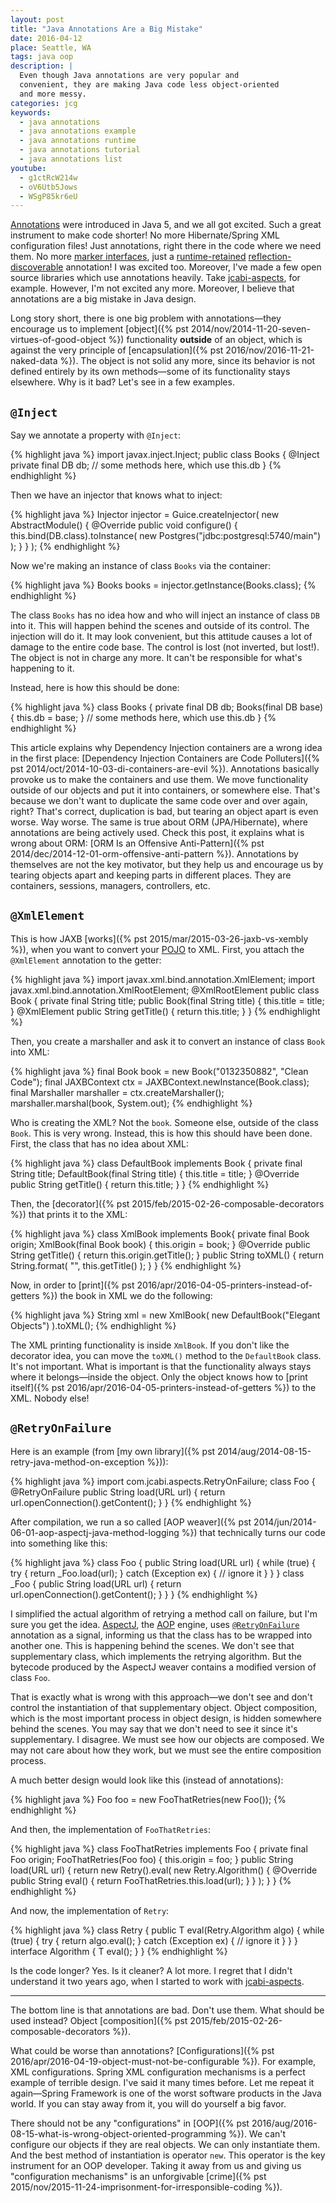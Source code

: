 ```yaml
---
layout: post
title: "Java Annotations Are a Big Mistake"
date: 2016-04-12
place: Seattle, WA
tags: java oop
description: |
  Even though Java annotations are very popular and
  convenient, they are making Java code less object-oriented
  and more messy.
categories: jcg
keywords:
  - java annotations
  - java annotations example
  - java annotations runtime
  - java annotations tutorial
  - java annotations list
youtube:
  - g1ctRcW214w
  - oV6Utb5Jows
  - WSgP85kr6eU
---
```


[Annotations](https://en.wikipedia.org/wiki/Java_annotation)
were introduced in Java 5, and we all got excited. Such a great
instrument to make code shorter! No more Hibernate/Spring XML configuration
files! Just annotations, right there in the code where we need them. No more
[marker interfaces](https://en.wikipedia.org/wiki/Marker_interface_pattern),
just a [runtime-retained](https://docs.oracle.com/javase/7/docs/api/java/lang/annotation/Retention.html)
[reflection-discoverable](http://stackoverflow.com/questions/4296910/) annotation!
I was excited too. Moreover, I've made a few open source libraries which
use annotations heavily. Take [jcabi-aspects](https://github.com/jcabi/jcabi-aspects),
for example. However, I'm not excited any more. Moreover, I believe that
annotations are a big mistake in Java design.

<!--more-->

Long story short, there is one big problem with annotations&mdash;they encourage us to implement
[object]({% pst 2014/nov/2014-11-20-seven-virtues-of-good-object %})
functionality **outside** of an object,
which is against the very principle of
[encapsulation]({% pst 2016/nov/2016-11-21-naked-data %}).
The object is not solid any more, since its behavior is not defined entirely by its own
methods&mdash;some of its functionality stays elsewhere. Why is it bad? Let's
see in a few examples.

## `@Inject`

Say we annotate a property with `@Inject`:

{% highlight java %}
import javax.inject.Inject;
public class Books {
  @Inject
  private final DB db;
  // some methods here, which use this.db
}
{% endhighlight %}

Then we have an injector that knows what to inject:

{% highlight java %}
Injector injector = Guice.createInjector(
  new AbstractModule() {
    @Override
    public void configure() {
      this.bind(DB.class).toInstance(
        new Postgres("jdbc:postgresql:5740/main")
      );
    }
  }
);
{% endhighlight %}

Now we're making an instance of class `Books` via the container:

{% highlight java %}
Books books = injector.getInstance(Books.class);
{% endhighlight %}

The class `Books` has no idea how and who will inject an instance
of class `DB` into it. This will happen behind the scenes and outside
of its control. The injection will do it. It may look convenient,
but this attitude causes a lot of damage to the entire code base. The
control is lost (not inverted, but lost!). The object is not in charge
any more. It can't be responsible for what's happening to it.

Instead, here is how this should be done:

{% highlight java %}
class Books {
  private final DB db;
  Books(final DB base) {
    this.db = base;
  }
  // some methods here, which use this.db
}
{% endhighlight %}

This article explains why Dependency Injection containers are
a wrong idea in the first place:
[Dependency Injection Containers are Code Polluters]({% pst 2014/oct/2014-10-03-di-containers-are-evil %}).
Annotations basically provoke us to make the containers and use them.
We move functionality outside of our objects and put it into
containers, or somewhere else. That's because we don't want to duplicate the
same code over and over again, right? That's correct, duplication is
bad, but tearing an object apart is even worse. Way worse. The same is
true about ORM (JPA/Hibernate), where annotations are being actively used.
Check this post, it explains what is wrong about ORM:
[ORM Is an Offensive Anti-Pattern]({% pst 2014/dec/2014-12-01-orm-offensive-anti-pattern %}).
Annotations by themselves are not the key motivator, but they help us
and encourage us by tearing objects apart and keeping parts in different
places. They are containers, sessions, managers, controllers, etc.

## `@XmlElement`

This is how JAXB
[works]({% pst 2015/mar/2015-03-26-jaxb-vs-xembly %}), when you want to convert your
[POJO](https://en.wikipedia.org/wiki/Plain_Old_Java_Object) to XML. First,
you attach the `@XmlElement` annotation to the getter:

{% highlight java %}
import javax.xml.bind.annotation.XmlElement;
import javax.xml.bind.annotation.XmlRootElement;
@XmlRootElement
public class Book {
  private final String title;
  public Book(final String title) {
    this.title = title;
  }
  @XmlElement
  public String getTitle() {
    return this.title;
  }
}
{% endhighlight %}

Then, you create a marshaller and ask it to convert an instance of class
`Book` into XML:

{% highlight java %}
final Book book = new Book("0132350882", "Clean Code");
final JAXBContext ctx = JAXBContext.newInstance(Book.class);
final Marshaller marshaller = ctx.createMarshaller();
marshaller.marshal(book, System.out);
{% endhighlight %}

Who is creating the XML? Not the `book`. Someone else, outside of the
class `Book`. This is very wrong. Instead, this is how this should have
been done. First, the class that has no idea about XML:

{% highlight java %}
class DefaultBook implements Book {
  private final String title;
  DefaultBook(final String title) {
    this.title = title;
  }
  @Override
  public String getTitle() {
    return this.title;
  }
}
{% endhighlight %}

Then, the
[decorator]({% pst 2015/feb/2015-02-26-composable-decorators %})
that prints it to the XML:

{% highlight java %}
class XmlBook implements Book{
  private final Book origin;
  XmlBook(final Book book) {
    this.origin = book;
  }
  @Override
  public String getTitle() {
    return this.origin.getTitle();
  }
  public String toXML() {
    return String.format(
      "<book><title>%s</title></book>",
      this.getTitle()
    );
  }
}
{% endhighlight %}

Now, in order to [print]({% pst 2016/apr/2016-04-05-printers-instead-of-getters %})
the book in XML we do the following:

{% highlight java %}
String xml = new XmlBook(
  new DefaultBook("Elegant Objects")
).toXML();
{% endhighlight %}

The XML printing functionality is inside `XmlBook`. If you don't like the
decorator idea, you can move the `toXML()` method to the `DefaultBook` class. It's
not important. What is important is that the functionality always stays
where it belongs&mdash;inside the object. Only the object knows how
to
[print itself]({% pst 2016/apr/2016-04-05-printers-instead-of-getters %})
to the XML. Nobody else!

## `@RetryOnFailure`

Here is an example
(from [my own library]({% pst 2014/aug/2014-08-15-retry-java-method-on-exception %})):

{% highlight java %}
import com.jcabi.aspects.RetryOnFailure;
class Foo {
  @RetryOnFailure
  public String load(URL url) {
    return url.openConnection().getContent();
  }
}
{% endhighlight %}

After compilation, we run a so called
[AOP weaver]({% pst 2014/jun/2014-06-01-aop-aspectj-java-method-logging %})
that technically turns our code into something like this:

{% highlight java %}
class Foo {
  public String load(URL url) {
    while (true) {
      try {
        return _Foo.load(url);
      } catch (Exception ex) {
        // ignore it
      }
    }
  }
  class _Foo {
    public String load(URL url) {
      return url.openConnection().getContent();
    }
  }
}
{% endhighlight %}

I simplified the actual algorithm of retrying a method call on failure, but I'm
sure you get the idea. [AspectJ](http://www.eclipse.org/aspectj/),
the [AOP](http://en.wikipedia.org/wiki/Aspect-oriented_programming)
engine, uses
[`@RetryOnFailure`](http://aspects.jcabi.com/annotation-retryonfailure.html)
annotation as a signal, informing us that the class
has to be wrapped into another one. This is happening behind the scenes. We don't
see that supplementary class, which implements the retrying algorithm.
But the bytecode produced by the AspectJ weaver contains a modified
version of class `Foo`.

That is exactly what is wrong with this approach&mdash;we don't see
and don't control the instantiation of that supplementary object. Object
composition, which is the most important process in object design, is
hidden somewhere behind the scenes. You may say that we don't need
to see it since it's supplementary. I disagree. We must see how
our objects are composed. We may not care about how they work, but we
must see the entire composition process.

A much better design would look like this (instead of annotations):

{% highlight java %}
Foo foo = new FooThatRetries(new Foo());
{% endhighlight %}

And then, the implementation of `FooThatRetries`:

{% highlight java %}
class FooThatRetries implements Foo {
  private final Foo origin;
  FooThatRetries(Foo foo) {
    this.origin = foo;
  }
  public String load(URL url) {
    return new Retry().eval(
      new Retry.Algorithm<String>() {
        @Override
        public String eval() {
          return FooThatRetries.this.load(url);
        }
      }
    );
  }
}
{% endhighlight %}

And now, the implementation of `Retry`:

{% highlight java %}
class Retry {
  public <T> T eval(Retry.Algorithm<T> algo) {
    while (true) {
      try {
        return algo.eval();
      } catch (Exception ex) {
        // ignore it
      }
    }
  }
  interface Algorithm<T> {
    T eval();
  }
}
{% endhighlight %}

Is the code longer? Yes. Is it cleaner? A lot more. I regret that I
didn't understand it two years ago, when I started to work with
[jcabi-aspects](https://github.com/jcabi/jcabi-aspects).

<hr/>

The bottom line is that annotations are bad. Don't use them. What should be used
instead? Object [composition]({% pst 2015/feb/2015-02-26-composable-decorators %}).

What could be worse than annotations? [Configurations]({% pst 2016/apr/2016-04-19-object-must-not-be-configurable %}).
For example, XML configurations. Spring XML configuration mechanisms is a perfect
example of terrible design. I've said it many times before. Let
me repeat it again&mdash;Spring Framework is one of the worst
software products in the Java world. If you can stay away from it, you will
do yourself a big favor.

There should not be any "configurations" in [OOP]({% pst 2016/aug/2016-08-15-what-is-wrong-object-oriented-programming %}).
We can't configure our
objects if they are real objects. We can only instantiate them. And the
best method of instantiation is operator `new`. This operator is the key
instrument for an OOP developer. Taking it away from us and giving us
"configuration mechanisms" is an unforgivable
[crime]({% pst 2015/nov/2015-11-24-imprisonment-for-irresponsible-coding %}).

